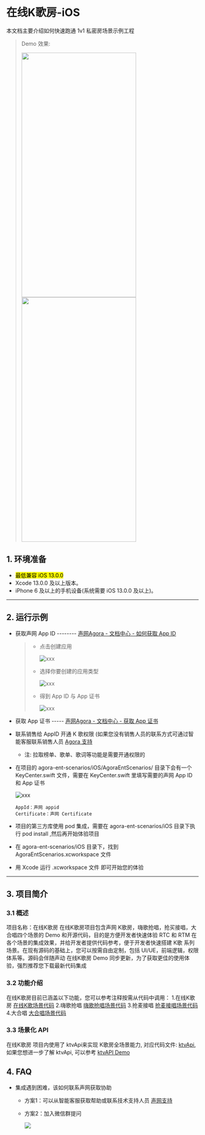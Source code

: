 # 在线K歌房-iOS

本文档主要介绍如何快速跑通 1v1 私密房场景示例工程

>
> Demo 效果:
>
> <img src="https://accktvpic.oss-cn-beijing.aliyuncs.com/pic/github_readme/ent-full/ent_home_scenes.jpg" width="300" height="640"><img src="https://accktvpic.oss-cn-beijing.aliyuncs.com/pic/github_readme/ent-full/ent_home_explore.jpg" width="300" height="640">

## 1. 环境准备

- <mark>最低兼容 iOS 13.0.0 </mark> 
- Xcode 13.0.0 及以上版本。
- iPhone 6 及以上的手机设备(系统需要 iOS 13.0.0 及以上)。

---

## 2. 运行示例

- 获取声网 App ID -------- [声网Agora - 文档中心 - 如何获取 App ID](https://docs.agora.io/cn/Agora%20Platform/get_appid_token?platform=All%20Platforms#%E8%8E%B7%E5%8F%96-app-id)
  
  > - 点击创建应用
  >
  >   ![xxx](https://accktvpic.oss-cn-beijing.aliyuncs.com/pic/github_readme/create_app_1.jpg)
  >
  > - 选择你要创建的应用类型
  >
  >   ![xxx](https://accktvpic.oss-cn-beijing.aliyuncs.com/pic/github_readme/create_app_2.jpg)
  >
  > - 得到 App ID 与 App 证书
  >
  >   ![xxx](https://accktvpic.oss-cn-beijing.aliyuncs.com/pic/github_readme/get_app_id.jpg)

- 获取 App 证书 ----- [声网Agora - 文档中心 - 获取 App 证书](https://docs.agora.io/cn/Agora%20Platform/get_appid_token?platform=All%20Platforms#%E8%8E%B7%E5%8F%96-app-%E8%AF%81%E4%B9%A6)

- 联系销售给  AppID  开通 K 歌权限 </mark>(如果您没有销售人员的联系方式可通过智能客服联系销售人员 [Agora 支持](https://agora-ticket.agora.io/)

  - 注: 拉取榜单、歌单、歌词等功能是需要开通权限的

- 在项目的 agora-ent-scenarios/iOS/AgoraEntScenarios/ 目录下会有一个 KeyCenter.swift 文件，需要在 KeyCenter.swift 里填写需要的声网 App ID 和 App 证书

  ![xxx](https://accktvpic.oss-cn-beijing.aliyuncs.com/pic/github_readme/ktv/img_ktv_keys_ios.png)

  ```texag-0-1gpap96h0ag-1-1gpap96h0ag-0-1gpap96h0ag-1-1gpap96h0ag-0-1gpap96h0ag-1-1gpap96h0ag-0-1gpap96h0ag-1-1gpap96h0ag-0-1gpap96h0ag-1-1gpap96h0
  AppId：声网 appid
  Certificate：声网 Certificate
  ```
- 项目的第三方库使用 pod 集成，需要在 agora-ent-scenarios/iOS 目录下执行 pod install ,然后再开始体验项目
- 在 agora-ent-scenarios/iOS 目录下，找到 AgoraEntScenarios.xcworkspace 文件
- 用 Xcode 运行 .xcworkspace 文件 即可开始您的体验

---
 
## 3. 项目简介

### 3.1 概述

项目名称：在线K歌房 
在线K歌房项目包含声网 K歌房，嗨歌抢唱，抢买接唱，大合唱四个场景的 Demo 和开源代码，目的是方便开发者快速体验 RTC 和 RTM 在 各个场景的集成效果，并给开发者提供代码参考，便于开发者快速搭建 K歌 系列场景。在现有源码的基础上，您可以按需自由定制，包括 UI/UE，前端逻辑，权限体系等。源码会伴随声动 在线K歌房 Demo 同步更新，为了获取更佳的使用体验，强烈推荐您下载最新代码集成

### 3.2 功能介绍

在线K歌房目前已涵盖以下功能，您可以参考注释按需从代码中调用：
1.在线K歌房
[在线K歌场景代码](https://github.com/AgoraIO-Usecase/agora-ent-scenarios/tree/feat/scene/ktv_4.3.0/iOS/AgoraEntScenarios/Scenes/KTV)
2.嗨歌抢唱
[嗨歌抢唱场景代码](https://github.com/AgoraIO-Usecase/agora-ent-scenarios/tree/feat/scene/ktv_4.3.0/iOS/AgoraEntScenarios/Scenes/SBG)
3.抢麦接唱
[抢麦接唱场景代码](https://github.com/AgoraIO-Usecase/agora-ent-scenarios/tree/feat/scene/ktv_4.3.0/iOS/AgoraEntScenarios/Scenes/SingRelay)
4.大合唱
[大合唱场景代码](https://github.com/AgoraIO-Usecase/agora-ent-scenarios/tree/feat/scene/ktv_4.3.0/iOS/AgoraEntScenarios/Scenes/Cantata)

### 3.3 场景化 API

在线K歌房 项目内使用了 ktvApi来实现 K歌房全场景能力, 对应代码文件: [ktvApi](https://github.com/AgoraIO-Usecase/agora-ent-scenarios/tree/feat/scene/ktv_4.3.0/iOS/AgoraEntScenarios/Common/KTVApi), 如果您想进一步了解 ktvApi, 可以参考 [ktvAPI Demo](https://github.com/AgoraIO-Community/ktvAPI)

## 4. FAQ

- 集成遇到困难，该如何联系声网获取协助
  - 方案1：可以从智能客服获取帮助或联系技术支持人员 [声网支持](https://ticket.shengwang.cn/form?type_id=&sdk_product=&sdk_platform=&sdk_version=&current=0&project_id=&call_id=&channel_name=)
  - 方案2：加入微信群提问
  
    ![](https://download.agora.io/demo/release/SDHY_QA.jpg)
